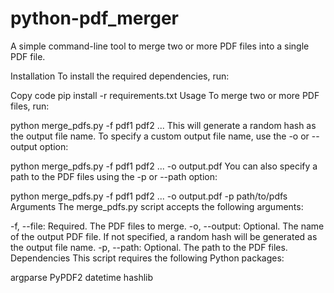 # python-pdf_merger
A simple command-line tool to merge two or more PDF files into a single PDF file. 

Installation
To install the required dependencies, run:

Copy code
pip install -r requirements.txt
Usage
To merge two or more PDF files, run:


python merge_pdfs.py -f pdf1 pdf2 ...
This will generate a random hash as the output file name. To specify a custom output file name, use the -o or --output option:


python merge_pdfs.py -f pdf1 pdf2 ... -o output.pdf
You can also specify a path to the PDF files using the -p or --path option:


python merge_pdfs.py -f pdf1 pdf2 ... -o output.pdf -p path/to/pdfs
Arguments
The merge_pdfs.py script accepts the following arguments:

-f, --file: Required. The PDF files to merge.
-o, --output: Optional. The name of the output PDF file. If not specified, a random hash will be generated as the output file name.
-p, --path: Optional. The path to the PDF files.
Dependencies
This script requires the following Python packages:

argparse
PyPDF2
datetime
hashlib
